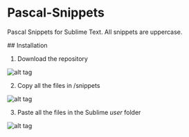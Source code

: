 # Pascal-Snippets
Pascal Snippets for Sublime Text. All snippets are uppercase.

## Installation
1. Download the repository

![alt tag](https://cloud.githubusercontent.com/assets/6568739/16662149/6277d080-4476-11e6-9cc3-0f1867eec828.png)

2. Copy all the files in /snippets

![alt tag](https://cloud.githubusercontent.com/assets/6568739/16662162/6c64d930-4476-11e6-8294-a44bf37ff563.gif)

3. Paste all the files in the Sublime *user* folder

![alt tag](https://cloud.githubusercontent.com/assets/6568739/16662161/6c62d342-4476-11e6-8b00-f08ff2b7dfe8.gif)
